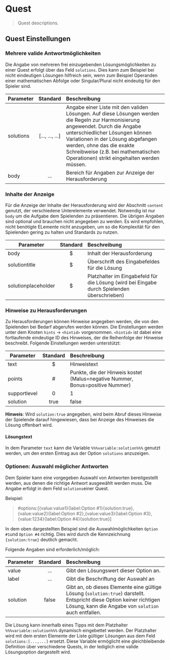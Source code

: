 # Quest

> Quest descriptions.

## Quest Einstellungen

### Mehrere valide Antwortmöglichkeiten

Die Angabe von mehreren frei einzugebenden Lösungsmöglichkeiten zu einer Quest erfolgt über das Feld `solutions`. Dies kann zum Beispiel bei nicht eindeutigen Lösungen hilfreich sein, wenn zum Beispiel Operanden einer mathematischen Abfolge oder Singular/Plural nicht eindeutig für den Spieler sind. 

| Parameter     | Standard          | Beschreibung |
| ------------- |:-------------:| :----------- |
| solutions | [..., ..., ...] | Angabe einer Liste mit den validen Lösungen. Auf diese Lösungen werden die Regeln zur Harmonisierung angewendet. Durch die Angabe unterschiedlicher Lösungen können Variationen in der Lösung abgefangen werden, ohne das die exakte Schreibweise (z.B. bei mathematischen Operationen) strikt eingehalten werden müssen. |
| body | ... | Bereich für Angaben zur Anzeige der Herausforderung |

### Inhalte der Anzeige

Für die Anzeige der Inhalte der Herausforderung wird der Abschnitt `content` genutzt, der verschiedene Unterelemente verwendet. Notwendig ist nur `body` um die Aufgabe dem Spielenden zu präsentieren. Die übrigen Angaben sind optional und brauchen nicht angegeben zu werden. Es wird empfohlen, nicht benötigte ELemente nicht anzugeben, um so die Komplexität für den Spielenden gering zu halten und Standards zu nutzen.

| Parameter     | Standard          | Beschreibung |
| ------------- |:-------------:| :----------- |
| body | $ | Inhalt der Herausforderung |
| solutiontitle | $ | Überschrift des Eingabefeldes für die Lösung |
| solutionplaceholder | $ | Platzhalter im Eingabefeld für die Lösung (wird bei Eingabe durch Spielenden überschrieben) |

### Hinweise zu Herausforderungen

Zu Herausforderungen können Hinweise angegeben werden, die von den Spielenden bei Bedarf abgerufen werden können. Die Einstellungen werden unter dem Knoten `hints` -> `<hintid>` vorgenommen. `<hintid>` ist dabei eine fortlaufende eindeutige ID des Hinweises, der die Reihenfolge der Hinweise beschreibt. Folgende Einstellungen werden unterstützt: 

| Parameter     | Standard          | Beschreibung |
| ------------- |:-------------:| :----------- |
| text | $ | Hinweistext |
| points | # | Punkte, die der Hinweis kostet (Malus=negative Nummer, Bonus=positive Nummer) |
| supportlevel | 0|1|2|3 | Level der Unterstützung des Hinweises (0=keine Unterstützung, 1=geringe Unterstützung, 2=hohe Unterstützung, 3=sehr hohe Unterstützung)  |
| solution | true|false | Angabe, ob Hinwies die Lösung offenbart |

**Hinweis**: Wird `solution:true` angegeben, wird beim Abruf dieses Hinweise der Spielende darauf hingewiesen, dass bei Anzeige des Hinweises die Lösung offenbart wird.

#### Lösungstext

In dem Parameter `text` kann die Variable `%%%variable:solution%%%` genutzt werden, um den ersten Eintrag aus der Option `solutions` anzuzeigen.

### Optionen: Auswahl möglicher Antworten

Dem Spieler kann eine vorgegeben Auswahl von Antworten bereitgestellt werden, aus denen die richtige Antwort ausgewählt werden muss. Die Angabe erfolgt in dem Feld `solutions`einer Quest.

Beispiel:

> #options:[{value:value1}{label:Option #1}{solution:true},
> {value:value2}{label:Option #2},{value:value3}{label:Option #3},
> {value:1234}{label:Option #4}{solution:true}]


In dem oben dargestellten Beispiel sind die Auswahlmöglichkeiten `Option #1`und `Option #4` richtig. Dies wird durch die Kennzeichnung `{solution:true}` deutlich gemacht. 

Folgende Angaben sind erforderlich/möglich:

| Parameter     | Standard          | Beschreibung |
| ------------- |:-------------:| :----------- |
| value | ... | Gibt den Lösungswert dieser Option an.  |
| label | ... | Gibt die Beschriftung der Auswahl an |
| solution | false | Gibt an, ob dieses Elemente eine gültige Lösung (`solution:true`) darstellt. Entspricht diese Option keiner richtigen Lösung, kann die Angabe von `solution` auch entfallen.|

Die Lösung kann innerhalb eines Tipps mit dem Platzhalter `%%%variable:solution%%%` dynamisch eingebettet werden. Der Platzhalter wird mit dem ersten Elemente der Liste gültiger Lösungen aus dem Feld `solutions:[...,...]` ersetzt. Diese Variable ermöglicht eine gleichbleibende Definition über verschiedene Quests, in der lediglich eine valide Lösungsoption dargestellt wird.